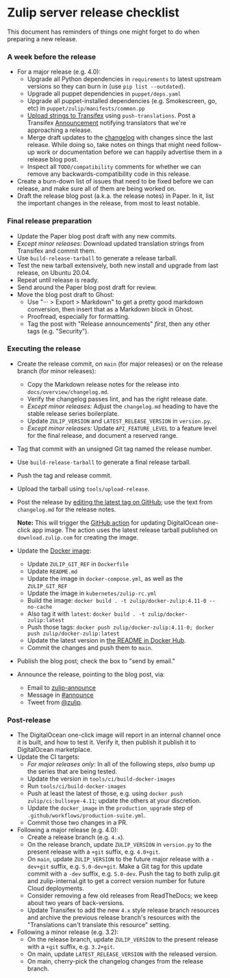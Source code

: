 # Zulip server release checklist

This document has reminders of things one might forget to do when
preparing a new release.

### A week before the release

- For a major release (e.g. 4.0):
  - Upgrade all Python dependencies in
    `requirements` to latest upstream versions so they can burn in (use
    `pip list --outdated`).
  - Upgrade all puppet dependencies in `puppet/deps.yaml`
  - Upgrade all puppet-installed dependencies (e.g. Smokescreen, go,
    etc) in `puppet/zulip/manifests/common.pp`
  - [Upload strings to
    Transifex](../translating/internationalization.md#translation-process)
    using `push-translations`. Post a Transifex
    [Announcement](https://www.transifex.com/zulip/zulip/announcements/)
    notifying translators that we're approaching a release.
  - Merge draft updates to the [changelog](../overview/changelog.md)
    with changes since the last release. While doing so, take notes on
    things that might need follow-up work or documentation before we
    can happily advertise them in a release blog post.
  - Inspect all `TODO/compatibility` comments for whether we can
    remove any backwards-compatibility code in this release.
- Create a burn-down list of issues that need to be fixed before we can
  release, and make sure all of them are being worked on.
- Draft the release blog post (a.k.a. the release notes) in Paper. In
  it, list the important changes in the release, from most to least
  notable.

### Final release preparation

- Update the Paper blog post draft with any new commits.
- _Except minor releases:_ Download updated translation strings from
  Transifex and commit them.
- Use `build-release-tarball` to generate a release tarball.
- Test the new tarball extensively, both new install and upgrade from last
  release, on Ubuntu 20.04.
- Repeat until release is ready.
- Send around the Paper blog post draft for review.
- Move the blog post draft to Ghost:
  - Use "··· > Export > Markdown" to get a pretty good markdown conversion, then insert that as a Markdown block in Ghost.
  - Proofread, especially for formatting.
  - Tag the post with "Release announcements" _first_, then any other tags (e.g. "Security").

### Executing the release

- Create the release commit, on `main` (for major releases) or on the
  release branch (for minor releases):
  - Copy the Markdown release notes for the release into
    `docs/overview/changelog.md`.
  - Verify the changelog passes lint, and has the right release date.
  - _Except minor releases:_ Adjust the `changelog.md` heading to have
    the stable release series boilerplate.
  - Update `ZULIP_VERSION` and `LATEST_RELEASE_VERSION` in `version.py`.
  - _Except minor releases:_ Update `API_FEATURE_LEVEL` to a feature
    level for the final release, and document a reserved range.
- Tag that commit with an unsigned Git tag named the release number.
- Use `build-release-tarball` to generate a final release tarball.
- Push the tag and release commit.
- Upload the tarball using `tools/upload-release`.
- Post the release by [editing the latest tag on
  GitHub](https://github.com/zulip/zulip/tags); use the text from
  `changelog.md` for the release notes.

  **Note:** This will trigger the [GitHub action](https://github.com/zulip/zulip/blob/main/tools/oneclickapps/README.md)
  for updating DigitalOcean one-click app image. The action uses the latest release
  tarball published on `download.zulip.com` for creating the image.

- Update the [Docker image](https://github.com/zulip/docker-zulip):
  - Update `ZULIP_GIT_REF` in `Dockerfile`
  - Update `README.md`
  - Update the image in `docker-compose.yml`, as well as the `ZULIP_GIT_REF`
  - Update the image in `kubernetes/zulip-rc.yml`
  - Build the image: `docker build . -t zulip/docker-zulip:4.11-0 --no-cache`
  - Also tag it with `latest`: `docker build . -t zulip/docker-zulip:latest`
  - Push those tags: `docker push zulip/docker-zulip:4.11-0; docker push zulip/docker-zulip:latest`
  - Update the latest version in [the README in Docker Hub](https://hub.docker.com/repository/docker/zulip/docker-zulip).
  - Commit the changes and push them to `main`.
- Publish the blog post; check the box to "send by email."
- Announce the release, pointing to the blog post, via:
  - Email to [zulip-announce](https://groups.google.com/g/zulip-announce)
  - Message in [#announce](https://chat.zulip.org/#narrow/stream/1-announce)
  - Tweet from [@zulip](https://twitter.com/zulip).

### Post-release

- The DigitalOcean one-click image will report in an internal channel
  once it is built, and how to test it. Verify it, then publish it
  publish it to DigitalOcean marketplace.
- Update the CI targets:
  - _For major releases only:_ In all of the following steps, _also_
    bump up the series that are being tested.
  - Update the version in `tools/ci/build-docker-images`
  - Run `tools/ci/build-docker-images`
  - Push at least the latest of those, e.g. using `docker push zulip/ci:bullseye-4.11`; update the others at your discretion.
  - Update the `docker_image` in the `production_upgrade` step of
    `.github/workflows/production-suite.yml`.
  - Commit those two changes in a PR.
- Following a major release (e.g. 4.0):
  - Create a release branch (e.g. `4.x`).
  - On the release branch, update `ZULIP_VERSION` in `version.py` to
    the present release with a `+git` suffix, e.g. `4.0+git`.
  - On `main`, update `ZULIP_VERSION` to the future major release with
    a `-dev+git` suffix, e.g. `5.0-dev+git`. Make a Git tag for this
    update commit with a `-dev` suffix, e.g. `5.0-dev`. Push the tag
    to both zulip.git and zulip-internal.git to get a correct version
    number for future Cloud deployments.
  - Consider removing a few old releases from ReadTheDocs; we keep about
    two years of back-versions.
  - Update Transifex to add the new `4.x` style release branch
    resources and archive the previous release branch's resources with
    the "Translations can't translate this resource" setting.
- Following a minor release (e.g. 3.2):
  - On the release branch, update `ZULIP_VERSION` to the present
    release with a `+git` suffix, e.g. `3.2+git`.
  - On main, update `LATEST_RELEASE_VERSION` with the released version.
  - On main, cherry-pick the changelog changes from the release
    branch.
